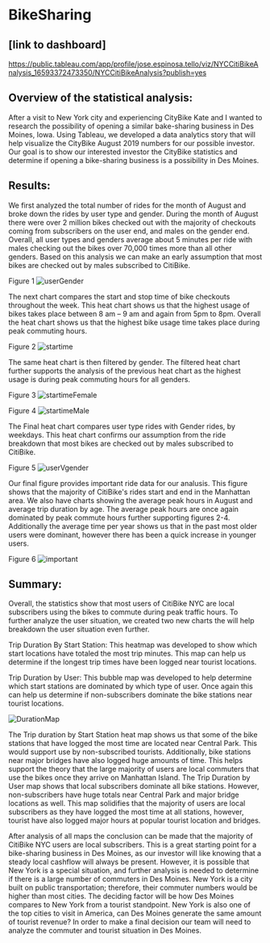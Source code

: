 # BikeSharing

## [link to dashboard]

https://public.tableau.com/app/profile/jose.espinosa.tello/viz/NYCCitiBikeAnalysis_16593372473350/NYCCitiBikeAnalysis?publish=yes

## Overview of the statistical analysis:

After a visit to New York city and experiencing CityBike Kate and I wanted to research the possibility of opening a similar bake-sharing business in Des Moines, Iowa. Using Tableau, we developed a data analytics story that will help visualize the CityBike August 2019 numbers for our possible investor. Our goal is to show our interested investor the CityBike statistics and determine if opening a bike-sharing business is a possibility in Des Moines.

## Results:

We first analyzed the total number of rides for the month of August and broke down the rides by user type and gender. During the month of August there were over 2 million bikes checked out with the majority of checkouts coming from subscribers on the user end, and males on the gender end. Overall, all user types and genders average about 5 minutes per ride with males checking out the bikes over 70,000 times more than all other genders.  Based on this analysis we can make an early assumption that most bikes are checked out by males subscribed to CitiBike.

Figure 1
![userGender](https://github.com/JoseEspinosaTello/bikesharing/blob/main/Resources/images/userGender.png)

The next chart compares the start and stop time of bike checkouts throughout the week. This heat chart shows us that the highest usage of bikes takes place between 8 am – 9 am and again from 5pm to 8pm. Overall the heat chart shows us that the highest bike usage time takes place during peak commuting hours.

Figure 2
![startime](https://github.com/JoseEspinosaTello/bikesharing/blob/main/Resources/images/startime.png)

The same heat chart is then filtered by gender. The filtered heat chart further supports the analysis of the previous heat chart as the highest usage is during peak commuting hours for all genders.

Figure 3
![startimeFemale](https://github.com/JoseEspinosaTello/bikesharing/blob/main/Resources/images/genderStart1.png)

Figure 4
![startimeMale](https://github.com/JoseEspinosaTello/bikesharing/blob/main/Resources/images/genderStart2.png)

The Final heat chart compares user type rides with Gender rides, by weekdays. This heat chart confirms our assumption from the ride breakdown that most bikes are checked out by males subscribed to CitiBike.

Figure 5
![userVgender](https://github.com/JoseEspinosaTello/bikesharing/blob/main/Resources/images/userVgender.png)

Our final figure provides important ride data for our analusis. This figure shows that the majority of CitiBike's rides start and end in the Manhattan area. We also have charts showing the average peak hours in August and average trip duration by age. The average peak hours are once again dominated by peak commute hours further supporting figures 2-4. Additionally the average time per year shows us that in the past most older users were dominant, however there has been a quick increase in younger users.

Figure 6
![important](https://github.com/JoseEspinosaTello/bikesharing/blob/main/Resources/images/important.png)


## Summary:

Overall, the statistics show that most users of CitiBike NYC are local subscribers using the bikes to commute during peak traffic hours. To further analyze the user situation, we created two new charts the will help breakdown the user situation even further.

Trip Duration By Start Station: This heatmap was developed to show which start locations have totaled the most trip minutes. This map can help us determine if the longest trip times have been logged near tourist locations.

Trip Duration by User: This bubble map was developed to help determine which start stations are dominated by which type of user. Once again this can help us determine if non-subscribers dominate the bike stations near tourist locations.

![DurationMap](https://github.com/JoseEspinosaTello/bikesharing/blob/main/Resources/images/MapDuration.png)

The Trip duration by Start Station heat map shows us that some of the bike stations that have logged the most time are located near Central Park. This would support use by non-subscribed tourists. Additionally, bike stations near major bridges have also logged huge amounts of time. This helps support the theory that the large majority of users are local commuters that use the bikes once they arrive on Manhattan Island. The Trip Duration by User map shows that local subscribers dominate all bike stations. However, non-subscribers have huge totals near Central Park and major bridge locations as well. This map solidifies that the majority of users are local subscribers as they have logged the most time at all stations, however, tourist have also logged major hours at popular tourist location and bridges.

After analysis of all maps the conclusion can be made that the majority of CitiBike NYC users are local subscribers. This is a great starting point for a bike-sharing business in Des Moines, as our investor will like knowing that a steady local cashflow will always be present. However, it is possible that New York is a special situation, and further analysis is needed to determine if there is a large number of commuters in Des Moines. New York is a city built on public transportation; therefore, their commuter numbers would be higher than most cities. The deciding factor will be how Des Moines compares to New York from a tourist standpoint. New York is also one of the top cities to visit in America, can Des Moines generate the same amount of tourist revenue? In order to make a final decision our team will need to analyze the commuter and tourist situation in Des Moines.

